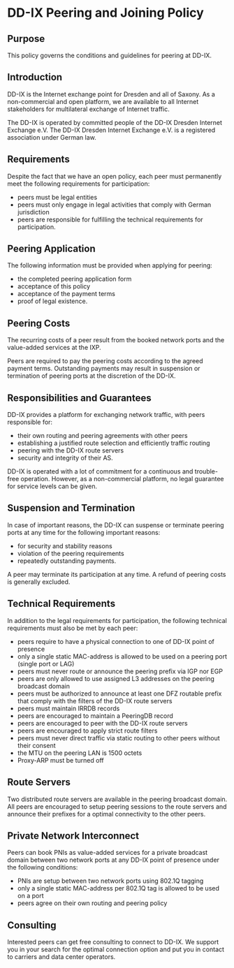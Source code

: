 # DD-IX Peering and Joining Policy


## Purpose

This policy governs the conditions and guidelines for peering at DD-IX.


## Introduction

DD-IX is the Internet exchange point for Dresden and all of Saxony. As a
non-commercial and open platform, we are available to all Internet
stakeholders for multilateral exchange of Internet traffic.

The DD-IX is operated by committed people of the DD-IX Dresden Internet Exchange e.V.
The DD-IX Dresden Internet Exchange e.V. is a registered association under German law.


## Requirements

Despite the fact that we have an open policy, each peer must permanently meet
the following requirements for participation:

- peers must be legal entities
- peers must only engage in legal activities that comply with German jurisdiction
- peers are responsible for fulfilling the technical requirements for participation.

## Peering Application

The following information must be provided when applying for peering:

- the completed peering application form
- acceptance of this policy
- acceptance of the payment terms
- proof of legal existence.

## Peering Costs

The recurring costs of a peer result from the booked network ports and
the value-added services at the IXP.

Peers are required to pay the peering costs according to the agreed payment
terms. Outstanding payments may result in suspension or termination of peering
ports at the discretion of the DD-IX.


## Responsibilities and Guarantees

DD-IX provides a platform for exchanging network traffic, with peers responsible for:

- their own routing and peering agreements with other peers
- establishing a justified route selection and efficiently traffic routing
- peering with the DD-IX route servers
- security and integrity of their AS.

DD-IX is operated with a lot of commitment for a continuous and trouble-free operation.
However, as a non-commercial platform, no legal guarantee for service levels can be given.


## Suspension and Termination

In case of important reasons, the DD-IX can suspense or terminate peering ports
at any time for the following important reasons:

- for security and stability reasons
- violation of the peering requirements
- repeatedly outstanding payments.

A peer may terminate its participation at any time. A refund of peering costs is generally excluded.


## Technical Requirements

In addition to the legal requirements for participation, the following
technical requirements must also be met by each peer:

- peers require to have a physical connection to one of DD-IX point of presence
- only a single static MAC-address is allowed to be used on a peering port (single port or LAG)
- peers must never route or announce the peering prefix via IGP nor EGP
- peers are only allowed to use assigned L3 addresses on the peering broadcast domain
- peers must be authorized to announce at least one DFZ routable prefix that comply
  with the filters of the DD-IX route servers
- peers must maintain IRRDB records
- peers are encouraged to maintain a PeeringDB record
- peers are encouraged to peer with the DD-IX route servers
- peers are encouraged to apply strict route filters
- peers must never direct traffic via static routing to other peers without their consent
- the MTU on the peering LAN is 1500 octets
- Proxy-ARP must be turned off

## Route Servers

Two distributed route servers are available in the peering broadcast domain.
All peers are encouraged to setup peering sessions to the route servers and
announce their prefixes for a optimal connectivity to the other peers.


## Private Network Interconnect

Peers can book PNIs as value-added services for a private broadcast domain
between two network ports at any DD-IX point of presence under the following
conditions:

- PNIs are setup between two network ports using 802.1Q tagging
- only a single static MAC-address per 802.1Q tag is allowed to be used on a port 
- peers agree on their own routing and peering policy

## Consulting

Interested peers can get free consulting to connect to DD-IX. We support you
in your search for the optimal connection option and put you in contact
to carriers and data center operators.

